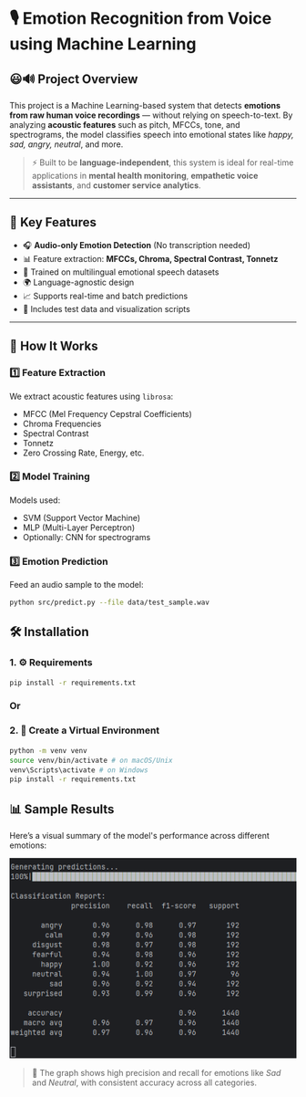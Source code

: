 # 🎙️ Emotion Recognition from Voice using Machine Learning

## 😃🔊 Project Overview

This project is a Machine Learning-based system that detects **emotions from raw human voice recordings** — without relying on speech-to-text. By analyzing **acoustic features** such as pitch, MFCCs, tone, and spectrograms, the model classifies speech into emotional states like *happy, sad, angry, neutral*, and more.

> ⚡ Built to be **language-independent**, this system is ideal for real-time applications in **mental health monitoring**, **empathetic voice assistants**, and **customer service analytics**.

---

## 🚀 Key Features

- 🎧 **Audio-only Emotion Detection** (No transcription needed)
- 📊 Feature extraction: **MFCCs, Chroma, Spectral Contrast, Tonnetz**
- 🧠 Trained on multilingual emotional speech datasets
- 🌍 Language-agnostic design
- 📈 Supports real-time and batch predictions
- 🧪 Includes test data and visualization scripts

---

## 🧪 How It Works

### 1️⃣ Feature Extraction
We extract acoustic features using `librosa`:
- MFCC (Mel Frequency Cepstral Coefficients)
- Chroma Frequencies
- Spectral Contrast
- Tonnetz
- Zero Crossing Rate, Energy, etc.

### 2️⃣ Model Training
Models used:
- SVM (Support Vector Machine)
- MLP (Multi-Layer Perceptron)
- Optionally: CNN for spectrograms

### 3️⃣ Emotion Prediction
Feed an audio sample to the model:
```bash
python src/predict.py --file data/test_sample.wav
```

## 🛠️ Installation
### 1. ⚙️ Requirements

```bash
pip install -r requirements.txt
```
### Or

### 2. 🐍 Create a Virtual Environment
```bash
python -m venv venv
source venv/bin/activate # on macOS/Unix
venv\Scripts\activate # on Windows
pip install -r requirements.txt
```

## 📊 Sample Results

Here’s a visual summary of the model's performance across different emotions:

<img src="sample_output/classification report.png" alt="Emotion Classification Results" width="600"/>

> 🎯 The graph shows high precision and recall for emotions like *Sad* and *Neutral*, with consistent accuracy across all categories.

